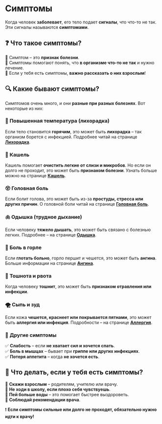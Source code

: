 # Симптомы  

Когда человек **заболевает**, его тело подает **сигналы**, что что-то не так. Эти сигналы называются **симптомами**.  

## ❓ Что такое симптомы?  
🔹 Симптом – это **признак болезни**.  
🔹 Симптомы помогают понять, что **в организме что-то не так** и нужно лечение.  
🔹 Если у тебя есть симптомы, **важно рассказать о них взрослым**!  

## 🔍 Какие бывают симптомы?  
Симптомов очень много, и они **разные при разных болезнях**. Вот некоторые из них:  

### 🤒 **Повышенная температура (лихорадка)**  
Если тело становится **горячим**, это может быть **лихорадка** – так организм борется с инфекцией. Подробнее читай на странице **[Лихорадка](fever.md)**.  

### 🤧 **Кашель**  
Кашель помогает **очистить легкие от слизи и микробов**. Но если он долго не проходит, это может быть **признаком болезни**. Узнать больше можно на странице **[Кашель](cough.md)**.  

### 😵 **Головная боль**  
Если болит голова, это может быть из-за **простуды, стресса или других причин**. О головной боли читай на странице **[Головная боль](headache.md)**.  

### 🫁 **Одышка (трудное дыхание)**  
Если человеку **тяжело дышать**, это может быть связано с болезнью легких. Подробнее – на странице **[Одышка](dyspnea.md)**.  

### 🤕 **Боль в горле**  
Если **глотать больно**, горло першит и чешется, это может быть **ангина**. Больше информации на странице **[Ангина](tonsillitis.md)**.  

### 🤢 **Тошнота и рвота**  
Когда человеку **тошнит**, это может быть **признаком отравления или инфекции**.  

### 🌪 **Сыпь и зуд**  
Если кожа **чешется, краснеет или покрывается пятнами**, это может быть **аллергия или инфекция**. Подробности – на странице **[Аллергия](allergy.md)**.  

### 🔄 **Другие симптомы**  
✅ **Слабость** – если **не хватает сил и хочется спать**.  
✅ **Боль в мышцах** – бывает при **гриппе или других инфекциях**.  
✅ **Потеря аппетита** – когда **не хочется есть**.  

## 🏥 Что делать, если у тебя есть симптомы?  
🔹 **Скажи взрослым** – родителям, учителю или врачу.  
🔹 **Не ходи в школу, если плохо себя чувствуешь**.  
🔹 **Пей больше воды** – это помогает быстрее выздороветь.  
🔹 **Соблюдай рекомендации врача**.  

❗ **Если симптомы сильные или долго не проходят, обязательно нужно идти к врачу!**  
